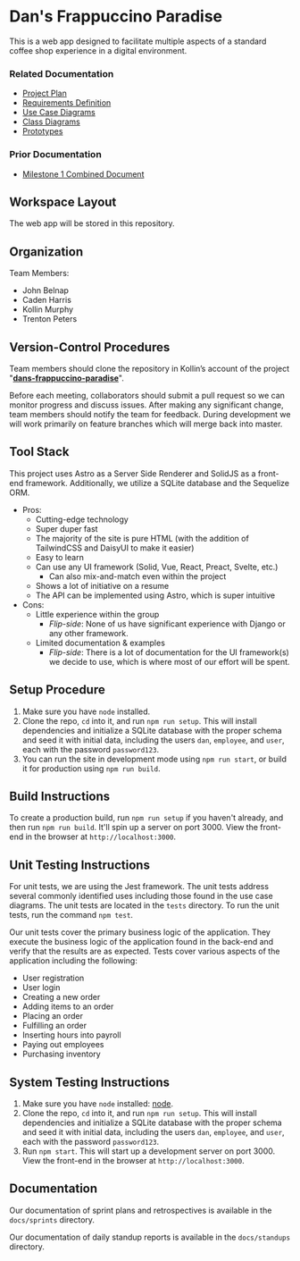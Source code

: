 
# Dan's Frappuccino Paradise

This is a web app designed to facilitate multiple aspects of a standard coffee shop experience in a digital environment.

### Related Documentation

- [Project Plan](docs/projectPlan.md)
- [Requirements Definition](docs/requirements.md)
- [Use Case Diagrams](docs/useCases.md)
- [Class Diagrams](docs/classDiagram.md)
- [Prototypes](docs/prototypes.md)


### Prior Documentation

- [Milestone 1 Combined Document](docs/milestone1.pdf)


## Workspace Layout

The web app will be stored in this repository.

## Organization

Team Members:

- John Belnap
- Caden Harris
- Kollin Murphy
- Trenton Peters

## Version-Control Procedures

Team members should clone the repository in Kollin’s account of the project "**[dans-frappuccino-paradise](https://github.com/kollinmurphy/dans-frappuccino-paradise)**". 

Before each meeting, collaborators should submit a pull request so we can monitor progress and discuss issues.
After making any significant change, team members should notify the team for feedback.
During development we will work primarily on feature branches which will merge back into master.

## Tool Stack

This project uses Astro as a Server Side Renderer and SolidJS as a front-end framework. Additionally, we utilize a SQLite database and the Sequelize ORM.

- Pros:
  - Cutting\-edge technology
  - Super duper fast
  - The majority of the site is pure HTML \(with the addition of TailwindCSS and DaisyUI to make it easier\)
  - Easy to learn
  - Can use any UI framework \(Solid, Vue, React, Preact, Svelte, etc\.\)
    - Can also mix\-and\-match even within the project
  - Shows a lot of initiative on a resume
  - The API can be implemented using Astro, which is super intuitive
- Cons:
  - Little experience within the group
    - *Flip-side*: None of us have significant experience with Django or any other framework.
  - Limited documentation & examples
    - *Flip-side*: There is a lot of documentation for the UI framework(s) we decide to use, which is where most of our effort will be spent.

## Setup Procedure

1. Make sure you have `node` installed.
2. Clone the repo, `cd` into it, and run `npm run setup`. This will install dependencies and initialize a SQLite database with the proper schema and seed it with initial data, including the users `dan`, `employee`, and `user`, each with the password `password123`.
3. You can run the site in development mode using `npm run start`, or build it for production using `npm run build`.

## Build Instructions

To create a production build, run `npm run setup` if you haven't already, and then run `npm run build`. It'll spin up a server on port 3000. View the front-end in the browser at `http://localhost:3000`.

## Unit Testing Instructions

For unit tests, we are using the Jest framework. The unit tests address several commonly identified uses including those found in the use case diagrams. The unit tests are located in the `tests` directory. To run the unit tests, run the command `npm test`.

Our unit tests cover the primary business logic of the application. They execute the business logic of the application found in the back-end and verify that the results are as expected. Tests cover various aspects of the application including the following:

- User registration
- User login
- Creating a new order
- Adding items to an order
- Placing an order
- Fulfilling an order
- Inserting hours into payroll
- Paying out employees
- Purchasing inventory

## System Testing Instructions

1.  Make sure you have `node` installed: [node](https://nodejs.org/en/).
2. Clone the repo, `cd` into it, and run `npm run setup`. This will install dependencies and initialize a SQLite database with the proper schema and seed it with initial data, including the users `dan`, `employee`, and `user`, each with the password `password123`.
3. Run `npm start`. This will start up a development server on port 3000. View the front-end in the browser at `http://localhost:3000`.

## Documentation

Our documentation of sprint plans and retrospectives is available in the `docs/sprints` directory.

Our documentation of daily standup reports is available in the `docs/standups` directory.
